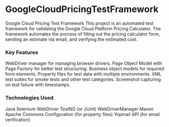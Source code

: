 # GoogleCloudPricingTestFramework
Google Cloud Pricing Test Framework  This project is an automated test framework for validating the Google Cloud Platform Pricing Calculator. The framework automates the process of filling out the pricing calculator form, sending an estimate via email, and verifying the estimated cost.
### Key Features
WebDriver manager for managing browser drivers.
Page Object Model with Page Factory for better test structuring.
Business object models for required form elements.
Property files for test data with multiple environments.
XML test suites for smoke tests and other test categories.
Screenshot capturing on test failure with timestamps.
### Technologies Used
Java
Selenium WebDriver
TestNG (or JUnit)
WebDriverManager
Maven
Apache Commons Configuration (for property files)
Yopmail API (for email verification)
